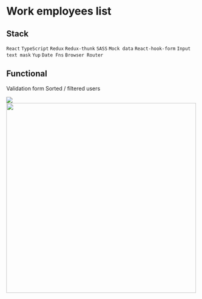 # Work employees list

## Stack
`React`
`TypeScript`
`Redux`
`Redux-thunk`
`SASS`
`Mock data`
`React-hook-form`
`Input text mask`
`Yup`
`Date Fns`
`Browser Router`

## Functional
Validation form
Sorted / filtered users


![](https://media.giphy.com/media/vVnSReS1y3xsuRdmG0/giphy.gif)
<img src="https://media.giphy.com/media/vVnSReS1y3xsuRdmG0/giphy.gif" data-canonical-src="https://media.giphy.com/media/vVnSReS1y3xsuRdmG0/giphy.gif" width="500">
